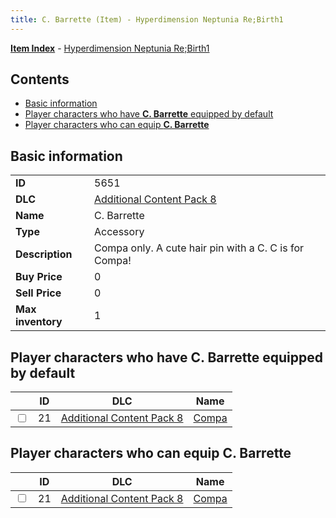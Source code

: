 ```yaml
---
title: C. Barrette (Item) - Hyperdimension Neptunia Re;Birth1
---
```


[**Item Index**](/neptunia/rb1/item/index.html) - [Hyperdimension Neptunia Re;Birth1](/neptunia/rb1)

## Contents

- [Basic information](#basic-information)
- [Player characters who have **C. Barrette** equipped by default](#player-characters-who-have-c-barrette-equipped-by-default)
- [Player characters who can equip **C. Barrette**](#player-characters-who-can-equip-c-barrette)

## Basic information

|   |   |
| -- | -- |
| **ID** | 5651 |
| **DLC** | [Additional Content Pack 8](/neptunia/rb1/dlc/17-pack8.html) |
| **Name** | C. Barrette |
| **Type** | Accessory |
| **Description** | Compa only. A cute hair pin with a C. C is for Compa! |
| **Buy Price** | 0 |
| **Sell Price** | 0 |
| **Max inventory** | 1 |


## Player characters who have **C. Barrette** equipped by default

|    | ID | DLC | Name |
| -- | -- | --- | ---- |
| <input type="checkbox" id="rb1-player-17-21" class="trackbox" /> | 21 | [Additional Content Pack 8](/neptunia/rb1/dlc/17-pack8.html) | [Compa](/neptunia/rb1/player/17-21-compa.html) |


## Player characters who can equip **C. Barrette**

|    | ID | DLC | Name |
| -- | -- | --- | ---- |
| <input type="checkbox" id="rb1-player-17-21" class="trackbox" /> | 21 | [Additional Content Pack 8](/neptunia/rb1/dlc/17-pack8.html) | [Compa](/neptunia/rb1/player/17-21-compa.html) |
